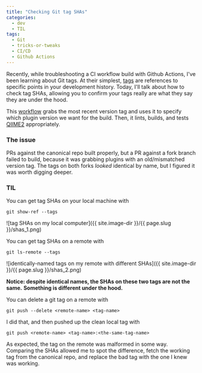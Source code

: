 ```yaml
---
title: "Checking Git tag SHAs"
categories:
  - dev
  - TIL
tags:
  - Git
  - tricks-or-tweaks
  - CI/CD
  - Github Actions
---
```


Recently, while troubleshooting a CI workflow build with Github Actions,
I've been learning about Git tags.
At their simplest, [tags](https://git-scm.com/book/en/v2/Git-Basics-Tagging)
are references to specific points in your development history.
Today, I'll talk about how to check tag SHAs,
allowing you to confirm your tags really are what they say they are under the hood.

This [workflow](https://github.com/ChrisKeefe/q2-diversity-lib/blob/6357399c95a2fdd0dd9d9d95ba88f3b366fe8082/.github/workflows/lint-build-test.yml#L38)
grabs the most recent version tag and uses it to specify which plugin version we want for the build.
Then, it lints, builds, and tests [QIIME2](https://qiime2.org/) appropriately.

### The issue

PRs against the canonical repo built properly,
but a PR against a fork branch failed to build,
because it was grabbing plugins with an old/mismatched version tag.
The tags on both forks *looked* identical by name,
but I figured it was worth digging deeper.

### TIL

You can get tag SHAs on your local machine with

`git show-ref --tags`

![tag SHAs on my local computer]({{ site.image-dir }}/{{ page.slug }}/shas_1.png)

You can get tag SHAs on a remote with

`git ls-remote --tags`

![identically-named tags on my remote with different SHAs]({{ site.image-dir }}/{{ page.slug }}/shas_2.png)

**Notice: despite identical names, the SHAs on these two tags are not the same.**
**Something is different under the hood.**

You can delete a git tag on a remote with

`git push --delete <remote-name> <tag-name>`

I did that, and then pushed up the clean local tag with 

`git push <remote-name> <tag-name>:<the-same-tag-name>`

As expected, the tag on the remote was malformed in some way.
Comparing the SHAs allowed me to spot the difference,
fetch the working tag from the canonical repo,
and replace the bad tag with the one I knew was working.

